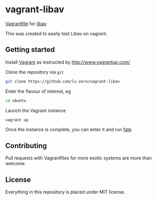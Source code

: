 # vagrant-libav

[Vagrantfile](http://vagrantup.com) for [libav](http://libav.org)

This was created to easily test Libav on vagrant.

## Getting started

Install [Vagrant](http://vagrantup.com/) as instructed by http://www.vagrantup.com/

Clone the repository via `git`

```bash
git clone https://github.com/lu-zero/vagrant-libav
```

Enter the flavour of interest, eg
```bash
cd ubuntu
```

Launch the Vagrant instance

```bash
vagrant up
```

Once the instance is complete, you can enter it and run [fate](https://libav.org/fate.html)

## Contributing

Pull requests with Vagrantfiles for more exotic systems are more than welcome.

## License

Everything in this repository is placed under MIT license.

